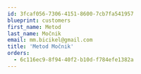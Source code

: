 ```yaml
---
id: 3fcaf056-7306-4151-8600-7cb7fa541957
blueprint: customers
first_name: Metod
last_name: Močnik
email: mm.bicikel@gmail.com
title: 'Metod Močnik'
orders:
  - 6c116ec9-8f94-40f2-b10d-f784efe1382a
---
```

